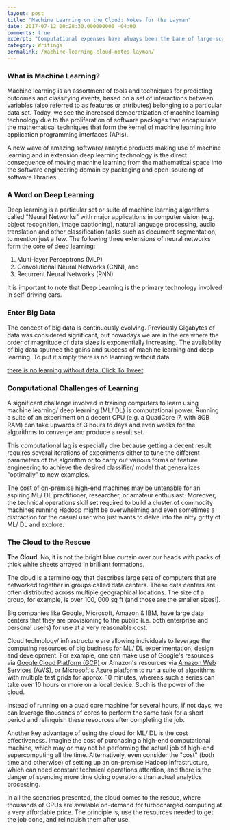```yaml
---
layout: post
title: "Machine Learning on the Cloud: Notes for the Layman"
date: 2017-07-12 00:28:30.000000000 -04:00
comments: true
excerpt: "Computational expenses have always been the bane of large-scale machine learning. In this post, I explain the fundamentals of Machine Learning on the cloud and the opportunities of unbridled computational horsepower made available by leveraging cloud infrastructures."
category: Writings
permalink: /machine-learning-cloud-notes-layman/
---
```

### What is Machine Learning?
Machine learning is an assortment of tools and techniques for predicting outcomes and classifying events, based on a set of interactions between variables (also referred to as features or attributes) belonging to a particular data set. Today, we see the increased democratization of machine learning technology due to the proliferation of software packages that encapsulate the mathematical techniques that form the kernel of machine learning into application programming interfaces (APIs).

A new wave of amazing software/ analytic products making use of machine learning and in extension deep learning technology is the direct consequence of moving machine learning from the mathematical space into the software engineering domain by packaging and open-sourcing of software libraries.

### A Word on Deep Learning
Deep learning is a particular set or suite of machine learning algorithms called "Neural Networks" with major applications in computer vision (e.g. object recognition, image captioning), natural language processing, audio translation and other classification tasks such as document segmentation, to mention just a few. The following three extensions of neural networks form the core of deep learning:

1. Multi-layer Perceptrons (MLP)  
2. Convolutional Neural Networks (CNN), and  
3. Recurrent Neural Networks (RNN).

It is important to note that Deep Learning is the primary technology involved in self-driving cars.

### Enter Big Data
The concept of big data is continuously evolving. Previously Gigabytes of data was considered significant, but nowadays we are in the era where the order of magnitude of data sizes is exponentially increasing. The availability of big data spurned the gains and success of machine learning and deep learning. To put it simply there is no learning without data.

<span class='bctt-click-to-tweet'><span class='bctt-ctt-text'><a href='https://twitter.com/intent/tweet?url=https://ekababisong.org/machine-learning-cloud-notes-layman/&#038;text=there%20is%20no%20learning%20without%20data.&#038;related' target='_blank'>there is no learning without data. </a></span><a href='https://twitter.com/intent/tweet?url=https://ekababisong.org/machine-learning-cloud-notes-layman/&#038;text=there%20is%20no%20learning%20without%20data.&#038;related' target='_blank' class='bctt-ctt-btn'>Click To Tweet</a></span> 

### Computational Challenges of Learning
A significant challenge involved in training computers to learn using machine learning/ deep learning (ML/ DL) is computational power. Running a suite of an experiment on a decent CPU (e.g. a QuadCore i7, with 8GB RAM) can take upwards of 3 hours to days and even weeks for the algorithms to converge and produce a result set.

This computational lag is especially dire because getting a decent result requires several iterations of experiments either to tune the different parameters of the algorithm or to carry out various forms of feature engineering to achieve the desired classifier/ model that generalizes "optimally" to new examples.

The cost of on-premise high-end machines may be untenable for an aspiring ML/ DL practitioner, researcher, or amateur enthusiast. Moreover, the technical operations skill set required to build a cluster of commodity machines running Hadoop might be overwhelming and even sometimes a distraction for the casual user who just wants to delve into the nitty gritty of ML/ DL and explore.

### The Cloud to the Rescue
**The Cloud**. No, it is not the bright blue curtain over our heads with packs of thick white sheets arrayed in brilliant formations.

The cloud is a terminology that describes large sets of computers that are networked together in groups called data centers. These data centers are often distributed across multiple geographical locations. The size of a group, for example, is over 100, 000 sq ft (and those are the smaller sizes!).

Big companies like Google, Microsoft, Amazon & IBM, have large data centers that they are provisioning to the public (i.e. both enterprise and personal users) for use at a very reasonable cost.

Cloud technology/ infrastructure are allowing individuals to leverage the computing resources of big business for ML/ DL experimentation, design and development. For example, one can make use of Google's resources via <a href="https://cloud.google.com/" target="_blank" rel="noopener">Google Cloud Platform (GCP)</a> or Amazon's resources via <a href="https://aws.amazon.com/" target="_blank" rel="noopener">Amazon Web Services (AWS)</a>, or <a href="https://azure.microsoft.com/" target="_blank" rel="noopener">Microsoft's Azure</a> platform to run a suite of algorithms with multiple test grids for approx. 10 minutes, whereas such a series can take over 10 hours or more on a local device. Such is the power of the cloud.

Instead of running on a quad core machine for several hours, if not days, we can leverage thousands of cores to perform the same task for a short period and relinquish these resources after completing the job.

Another key advantage of using the cloud for ML/ DL is the cost effectiveness. Imagine the cost of purchasing a high-end computational machine, which may or may not be performing the actual job of high-end supercomputing all the time. Alternatively, even consider the "cost" (both time and otherwise) of setting up an on-premise Hadoop infrastructure, which can need constant technical operations attention, and there is the danger of spending more time doing operations than actual analytics processing.

In all the scenarios presented, the cloud comes to the rescue, where thousands of CPUs are available on-demand for turbocharged computing at a very affordable price. The principle is, use the resources needed to get the job done, and relinquish them after use.
